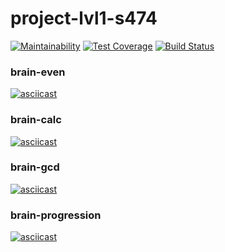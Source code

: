 # project-lvl1-s474

[![Maintainability](https://api.codeclimate.com/v1/badges/a01e777aef0e86624ee9/maintainability)](https://codeclimate.com/github/2vlad/project-lvl1-s474/maintainability)
[![Test Coverage](https://api.codeclimate.com/v1/badges/a01e777aef0e86624ee9/test_coverage)](https://codeclimate.com/github/2vlad/project-lvl1-s474/test_coverage)
[![Build Status](https://travis-ci.org/2vlad/project-lvl1-s474.svg?branch=master)](https://travis-ci.org/2vlad/project-lvl1-s474)

### brain-even
[![asciicast](https://asciinema.org/a/qPzLXgfhYBiFTPWpJ8tfLbjo2.svg)](https://asciinema.org/a/qPzLXgfhYBiFTPWpJ8tfLbjo2)

### brain-calc
[![asciicast](https://asciinema.org/a/P0hQ5LcMV2kOTcYr2F5jEnoub.svg)](https://asciinema.org/a/P0hQ5LcMV2kOTcYr2F5jEnoub)

### brain-gcd
[![asciicast](https://asciinema.org/a/Dl0DwJo6s60wYnnRyXMNY0s7G.svg)](https://asciinema.org/a/Dl0DwJo6s60wYnnRyXMNY0s7G)

### brain-progression
[![asciicast](https://asciinema.org/a/AUZLF5lG5MwORsKBAG1GJZ4i0.svg)](https://asciinema.org/a/AUZLF5lG5MwORsKBAG1GJZ4i0)